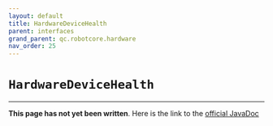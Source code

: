 ```yaml
---
layout: default
title: HardwareDeviceHealth
parent: interfaces
grand_parent: qc.robotcore.hardware
nav_order: 25
---
```

# `HardwareDeviceHealth`
---
**This page has not yet been written**. Here is the link to the [official JavaDoc](https://ftctechnh.github.io/ftc_app/doc/javadoc/com/qualcomm/robotcore/hardware/HardwareDeviceHealth.html)
        